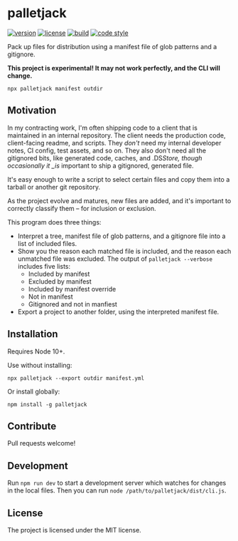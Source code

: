 # palletjack

[![version](https://img.shields.io/npm/v/palletjack.svg?style=flat-square)][npm]
[![license](https://img.shields.io/npm/l/palletjack.svg?style=flat-square)][npm]
[![build](https://img.shields.io/circleci/project/github/metabolize/palletjack.svg?style=flat-square)][build]
[![code style](https://img.shields.io/badge/code_style-prettier-ff69b4.svg?style=flat-square)][prettier]

[npm]: https://npmjs.com/palletjack/
[build]: https://circleci.com/gh/metabolize/palletjack/tree/master
[prettier]: https://prettier.io/

Pack up files for distribution using a manifest file of glob patterns and a gitignore.

**This project is experimental! It may not work perfectly, and the CLI will change.**

```console
npx palletjack manifest outdir
```

## Motivation

In my contracting work, I'm often shipping code to a client that is maintained
in an internal repository. The client needs the production code, client-facing
readme, and scripts. They _don't_ need my internal developer notes, CI config,
test assets, and so on. They also don't need all the gitignored bits, like
generated code, caches, and .DS*Store, though occasionally it \_is* important to
ship a gitignored, generated file.

It's easy enough to write a script to select certain files and copy them into
a tarball or another git repository.

As the project evolve and matures, new files are added, and it's important to
correctly classify them – for inclusion or exclusion.

This program does three things:

- Interpret a tree, manifest file of glob patterns, and a gitignore file into a
  list of included files.
- Show you the reason each matched file is included, and the reason each unmatched
  file was excluded. The output of `palletjack --verbose` includes five lists:
  - Included by manifest
  - Excluded by manifest
  - Included by manifest override
  - Not in manifest
  - Gitignored and not in manfiest
- Export a project to another folder, using the interpreted manifest file.

## Installation

Requires Node 10+.

Use without installing:

```console
npx palletjack --export outdir manifest.yml
```

Or install globally:

```console
npm install -g palletjack
```

## Contribute

Pull requests welcome!

## Development

Run `npm run dev` to start a development server which watches for changes in
the local files. Then you can run `node /path/to/palletjack/dist/cli.js`.

## License

The project is licensed under the MIT license.
